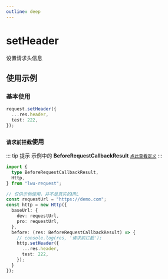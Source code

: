 ```yaml
---
outline: deep
---
```


# setHeader <Badge type="tip" text="v1.5.0+" />

设置请求头信息

## 使用示例
### 基本使用
```ts
request.setHeader({
  ...res.header,
  test: 222,
});
```

### `请求前拦截`使用
::: tip 提示
示例中的 **BeforeRequestCallbackResult** [`点此查看定义`](/ts/interceptor.html#before-请求前拦截返回类型定义)
:::
```ts
import {
  type BeforeRequestCallbackResult,
  Http,
} from "lwu-request";

// 仅供示例使用，并不是真实的URL
const requestUrl = "https://demo.com";
const http = new Http({
  baseUrl: {
    dev: requestUrl,
    pro: requestUrl,
  },
  before: (res: BeforeRequestCallbackResult) => {
    // console.log(res, '请求前拦截');
    http.setHeader({
      ...res.header,
      test: 222,
    });
  }
});
```
